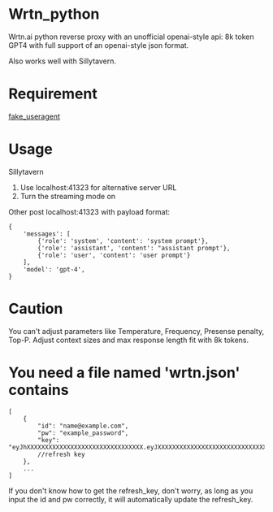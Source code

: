 # Wrtn_python
Wrtn.ai python reverse proxy
with an unofficial openai-style api: 8k token GPT4 with full support of an openai-style json format.  

Also works well with Sillytavern.

# Requirement

[fake_useragent](https://pypi.org/project/fake-useragent/)

# Usage
Sillytavern
1. Use localhost:41323 for alternative server URL
2. Turn the streaming mode on

Other
post localhost:41323 with payload format:
```
{
    'messages': [
        {'role': 'system', 'content': 'system prompt'},
        {'role': 'assistant', 'content': "assistant prompt'},
        {'role': 'user', 'content': 'user prompt'}
    ],
    'model': 'gpt-4',
}
```

# Caution
You can't adjust parameters like Temperature, Frequency, Presense penalty, Top-P.
Adjust context sizes and max response length fit with 8k tokens.

# You need a file named 'wrtn.json' contains
```
[
    {
        "id": "name@example.com",
        "pw": "example_password",
        "key": "eyJhXXXXXXXXXXXXXXXXXXXXXXXXXXXXXXXX.eyJXXXXXXXXXXXXXXXXXXXXXXXXXXXXXXXXXXXXXXXXXXXXXXXXXXXXXXXXXXXXXXXXXXXXXXXXXXXXXXXXXXXXXXXXXXXXXXXXXXXXXXXXXXXXXXXXXXXXXXXXXXXXXXXXXXX"
        //refresh key
    },
    ...
]
```
If you don't know how to get the refresh_key, don't worry, as long as you input the id and pw correctly, it will automatically update the refresh_key.


